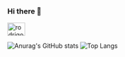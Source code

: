 ### Hi there 👋
<p align="left">
<a href="https://linkedin.com/in/rodrigo-skurczynski" target="blank"><img align="center" src="https://raw.githubusercontent.com/rahuldkjain/github-profile-readme-generator/master/src/images/icons/Social/linked-in-alt.svg" alt="rodrigo-skurczynski" height="30" width="40" /></a>
</p>

![Anurag's GitHub stats](https://github-readme-stats.vercel.app/api?username=Lukical&show_icons=true&theme=radical)
![Top Langs](https://github-readme-stats.vercel.app/api/top-langs/?username=anuraghazra&layout=compact&langs_count=8&theme=dracula)
